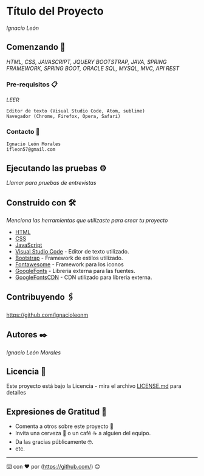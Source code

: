 # Título del Proyecto

_Ignacio León_

## Comenzando 🚀

_HTML, CSS, JAVASCRIPT, JQUERY BOOTSTRAP, JAVA, SPRING FRAMEWORK, SPRING BOOT, ORACLE SQL, MYSQL,
MVC, API REST_



### Pre-requisitos 📋

_LEER_

```
Editor de texto (Visual Studio Code, Atom, sublime)
Navegador (Chrome, Firefox, Opera, Safari)
```

### Contacto 🔧

```
Ignacio León Morales
ifleon57@gmail.com
```


## Ejecutando las pruebas ⚙️

_Llamar para pruebas de entrevistas_


## Construido con 🛠️

_Menciona las herramientas que utilizaste para crear tu proyecto_

* [HTML]() 
* [CSS]() 
* [JavaScript]() 
* [Visual Studio Code](https://code.visualstudio.com/) - Editor de texto utilizado.
* [Bootstrap](https://getbootstrap.com/) - Framework de estilos utilizado.
* [Fontawesome](https://fontawesome.com/) - Framework para los iconos
* [GoogleFonts](https://fonts.google.com/) - Libreria externa para las fuentes.
* [GoogleFontsCDN]() - CDN utilizado para libreria externa.


## Contribuyendo 🖇️

https://github.com/ignacioleonm



## Autores ✒️

_Ignacio León Morales_


## Licencia 📄

Este proyecto está bajo la Licencia - mira el archivo [LICENSE.md](LICENSE.md) para detalles

## Expresiones de Gratitud 🎁

* Comenta a otros sobre este proyecto 📢
* Invita una cerveza 🍺 o un café ☕ a alguien del equipo. 
* Da las gracias públicamente 🤓.
* etc.



---
⌨️ con ❤️ por (https://github.com/) 😊
